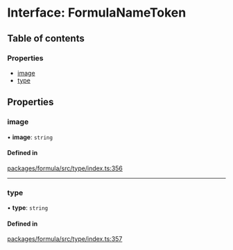 # Interface: FormulaNameToken

## Table of contents

### Properties

- [image](FormulaNameToken.md#image)
- [type](FormulaNameToken.md#type)

## Properties

### <a id="image" name="image"></a> image

• **image**: `string`

#### Defined in

[packages/formula/src/type/index.ts:356](https://github.com/mashcard/mashcard/blob/main/packages/formula/src/type/index.ts#L356)

---

### <a id="type" name="type"></a> type

• **type**: `string`

#### Defined in

[packages/formula/src/type/index.ts:357](https://github.com/mashcard/mashcard/blob/main/packages/formula/src/type/index.ts#L357)

